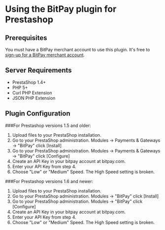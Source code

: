 # Using the BitPay plugin for Prestashop
## Prerequisites
You must have a BitPay merchant account to use this plugin.  It's free to [sign-up for a BitPay merchant account](https://bitpay.com/start).


## Server Requirements

+ PrestaShop 1.4+
+ PHP 5+
+ Curl PHP Extension
+ JSON PHP Extension

## Plugin Configuration

###For Prestashop versions 1.5 and older:
1. Upload files to your PrestaShop installation.<br />
2. Go to your PrestaShop administration. Modules -> Payments & Gateways -> "BitPay" click [Install]<br />
3. Go to your PrestaShop administration. Modules -> Payments & Gateways -> "BitPay" click [Configure]<br />
4. Create an API Key in your bitpay account at bitpay.com.<br />
5. Enter your API Key from step 4.
6. Choose "Low" or "Medium" Speed. The High Speed setting is broken.

###For Prestashop versions 1.6 and newer:
1. Upload files to your PrestaShop installation.<br />
2. Go to your PrestaShop administration. Modules -> "BitPay" click [Install]<br />
3. Go to your PrestaShop administration. Modules -> "BitPay" click [Configure]<br />
4. Create an API Key in your bitpay account at bitpay.com.<br />
5. Enter your API Key from step 4.
6. Choose "Low" or "Medium" Speed. The High Speed setting is broken.
